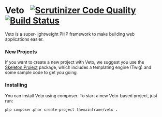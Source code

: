 # Veto &nbsp; [![Scrutinizer Code Quality](https://scrutinizer-ci.com/g/themainframe/veto/badges/quality-score.png?b=master)](https://scrutinizer-ci.com/g/themainframe/veto/?branch=master) [![Build Status](https://travis-ci.org/themainframe/veto.svg?branch=master)](https://travis-ci.org/themainframe/veto)

Veto is a super-lightweight PHP framework to make building web applications easier.

### New Projects

If you want to create a new project with Veto, we suggest you use the [Skeleton Project](https://github.com/themainframe/veto-skeleton/) package, which includes a templating engine (Twig) and some sample code to get you going.


### Installing

You can install Veto using composer. To start a new Veto-based project, just run:

	php composer.phar create-project themainframe/veto .
	
